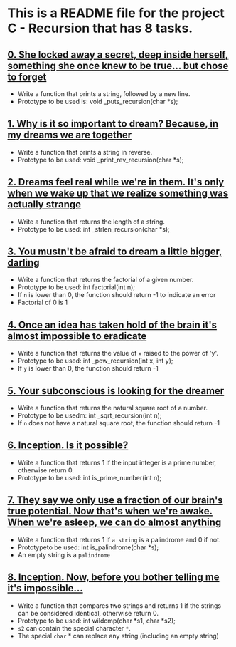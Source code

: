 # This is a README file for the project C - Recursion that has 8 tasks.
## [0. She locked away a secret, deep inside herself, something she once knew to be true... but chose to forget](0-puts_recursion.c)
- Write a function that prints a string, followed by a new line.
- Prototype to be used is: void _puts_recursion(char *s);

## [1. Why is it so important to dream? Because, in my dreams we are together](1-print_rev_recursion.c)
- Write a function that prints a string in reverse.
- Prototype to be used: void _print_rev_recursion(char *s);

## [2. Dreams feel real while we're in them. It's only when we wake up that we realize something was actually strange](2-strlen_recursion.c)
- Write a function that returns the length of a string.
- Prototype to be used: int _strlen_recursion(char *s);

## [3. You mustn't be afraid to dream a little bigger, darling](3-factorial.c)
- Write a function that returns the factorial of a given number.
- Prototype to be used: int factorial(int n);
- If `n` is lower than 0, the function should return -1 to indicate an error
- Factorial of 0 is 1

## [4. Once an idea has taken hold of the brain it's almost impossible to eradicate](4-pow_recursion.c)
- Write a function that returns the value of `x` raised to the power of 'y'.
- Prototype to be used: int _pow_recursion(int x, int y);
- If `y` is lower than 0, the function should return -1

## [5. Your subconscious is looking for the dreamer](5-sqrt_recursion.c)
- Write a function that returns the natural square root of a number.
- Prototype to be usedm: int _sqrt_recursion(int n);
- If `n` does not have a natural square root, the function should return -1

## [6. Inception. Is it possible?](6-is_prime_number.c)
- Write a function that returns 1 if the input integer is a prime number, otherwise return 0.
- Prototype to be used: int is_prime_number(int n);

## [7. They say we only use a fraction of our brain's true potential. Now that's when we're awake. When we're asleep, we can do almost anything](100-is_palindrome.c)
- Write a function that returns 1 if `a string` is a palindrome and 0 if not.
- Prototypeto be used: int is_palindrome(char *s);
- An empty string is a `palindrome`

## [8. Inception. Now, before you bother telling me it's impossible...](101-wildcmp.c)
- Write a function that compares two strings and returns 1 if the strings can be considered identical, otherwise return 0.
- Prototype to be used: int wildcmp(char *s1, char *s2);
- `s2` can contain the special character `*`.
- The special `char` * can replace any string (including an empty string) 
